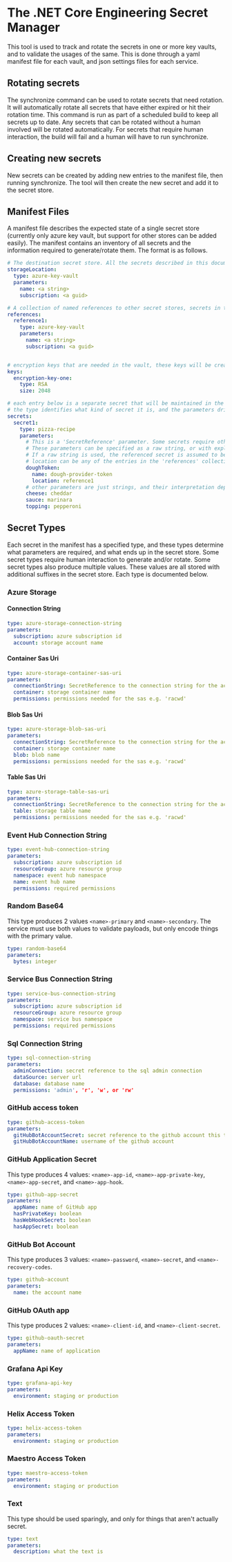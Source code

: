 # The .NET Core Engineering Secret Manager
This tool is used to track and rotate the secrets in one or more key vaults, and to validate the usages of the same. This is done through a yaml manifest file for each vault, and json settings files for each service.

## Rotating secrets
The synchronize command can be used to rotate secrets that need rotation. It will automatically rotate all secrets that have either expired or hit their rotation time. This command is run as part of a scheduled build to keep all secrets up to date. Any secrets that can be rotated without a human involved will be rotated automatically. For secrets that require human interaction, the build will fail and a human will have to run synchronize.

## Creating new secrets
New secrets can be created by adding new entries to the manifest file, then running synchronize. The tool will then create the new secret and add it to the secret store.

## Manifest Files
A manifest file describes the expected state of a single secret store (currently only azure key vault, but support for other stores can be added easily). The manifest contains an inventory of all secrets and the information required to generate/rotate them. The format is as follows.
```yaml
# The destination secret store. All the secrets described in this document will be placed in here.
storageLocation:
  type: azure-key-vault
  parameters:
    name: <a string>
    subscription: <a guid>

# A collection of named references to other secret stores, secrets in this document can reference values from these stores if they are required
references:
  reference1:
    type: azure-key-vault
    parameters:
      name: <a string>
      subscription: <a guid>


# encryption keys that are needed in the vault, these keys will be created if they don't exist.
keys:
  encryption-key-one:
    type: RSA
    size: 2048

# each entry below is a separate secret that will be maintained in the secret store
# the type identifies what kind of secret it is, and the parameters drive the creation of the secret
secrets:
  secret1:
    type: pizza-recipe
    parameters:
      # This is a 'SecretReference' parameter. Some secrets require other secrets to work.
      # These parameters can be specified as a raw string, or with explicit name and location
      # If a raw string is used, the referenced secret is assumed to be in the same vault as the current secret
      # location can be any of the entries in the 'references' collection
      doughToken:
        name: dough-provider-token
        location: reference1
      # other parameters are just strings, and their interpretation depends on the type of the secret
      cheese: cheddar
      sauce: marinara
      topping: pepperoni
```

## Secret Types
Each secret in the manifest has a specified type, and these types determine what parameters are required, and what ends up in the secret store. Some secret types require human interaction to generate and/or rotate. Some secret types also produce multiple values. These values are all stored with additional suffixes in the secret store. Each type is documented below.

### Azure Storage

#### Connection String
```yaml
type: azure-storage-connection-string
parameters:
  subscription: azure subscription id
  account: storage account name
```

#### Container Sas Uri
```yaml
type: azure-storage-container-sas-uri
parameters:
  connectionString: SecretReference to the connection string for the account
  container: storage container name
  permissions: permissions needed for the sas e.g. 'racwd'
```

#### Blob Sas Uri
```yaml
type: azure-storage-blob-sas-uri
parameters:
  connectionString: SecretReference to the connection string for the account
  container: storage container name
  blob: blob name
  permissions: permissions needed for the sas e.g. 'racwd'
```

#### Table Sas Uri
```yaml
type: azure-storage-table-sas-uri
parameters:
  connectionString: SecretReference to the connection string for the account
  table: storage table name
  permissions: permissions needed for the sas e.g. 'racwd'
```

### Event Hub Connection String
```yaml
type: event-hub-connection-string
parameters:
  subscription: azure subscription id
  resourceGroup: azure resource group
  namespace: event hub namespace
  name: event hub name
  permissions: required permissions
```

### Random Base64
This type produces 2 values `<name>-primary` and `<name>-secondary`. The service must use both values to validate payloads, but only encode things with the primary value.
```yaml
type: random-base64
parameters:
  bytes: integer
```

### Service Bus Connection String
```yaml
type: service-bus-connection-string
parameters:
  subscription: azure subscription id
  resourceGroup: azure resource group
  namespace: service bus namespace
  permissions: required permissions
```

### Sql Connection String
```yaml
type: sql-connection-string
parameters:
  adminConnection: secret reference to the sql admin connection
  dataSource: server url
  database: database name
  permissions: 'admin', 'r', 'w', or 'rw'
```

### GitHub access token
```yaml
type: github-access-token
parameters:
  gitHubBotAccountSecret: secret reference to the github account this token is for
  gitHubBotAccountName: username of the github account
```

### GitHub Application Secret
This type produces 4 values: `<name>-app-id`, `<name>-app-private-key`, `<name>-app-secret`, and `<name>-app-hook`.
```yaml
type: github-app-secret
parameters:
  appName: name of GitHub app
  hasPrivateKey: boolean
  hasWebHookSecret: boolean
  hasAppSecret: boolean
```

### GitHub Bot Account
This type produces 3 values: `<name>-password`, `<name>-secret`, and `<name>-recovery-codes`.
```yaml
type: github-account
parameters:
  name: the account name
```

### GitHub OAuth app
This type produces 2 values: `<name>-client-id`, and `<name>-client-secret`.
```yaml
type: github-oauth-secret
parameters:
  appName: name of application
```

### Grafana Api Key
```yaml
type: grafana-api-key
parameters:
  environment: staging or production
```

### Helix Access Token
```yaml
type: helix-access-token
parameters:
  environment: staging or production
```

### Maestro Access Token
```yaml
type: maestro-access-token
parameters:
  environment: staging or production
```

### Text
This type should be used sparingly, and only for things that aren't actually secret.
```yaml
type: text
parameters:
  description: what the text is
```

